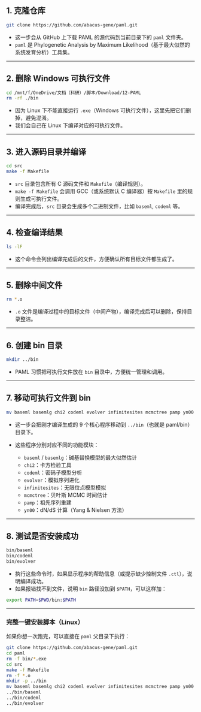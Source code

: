 ## **1. 克隆仓库**

```bash
git clone https://github.com/abacus-gene/paml.git
```

* 这一步会从 GitHub 上下载 PAML 的源代码到当前目录下的 `paml` 文件夹。
* `paml` 是 Phylogenetic Analysis by Maximum Likelihood（基于最大似然的系统发育分析）工具集。

---

## **2. 删除 Windows 可执行文件**

```bash
cd /mnt/f/OneDrive/文档（科研）/脚本/Download/12-PAML
rm -rf ./bin
```

* 因为 Linux 下不能直接运行 `.exe`（Windows 可执行文件），这里先把它们删掉，避免混淆。
* 我们会自己在 Linux 下编译对应的可执行文件。

---

## **3. 进入源码目录并编译**

```bash
cd src
make -f Makefile
```

* `src` 目录包含所有 C 源码文件和 `Makefile`（编译规则）。
* `make -f Makefile` 会调用 GCC（或系统默认 C 编译器）按 `Makefile` 里的规则生成可执行文件。
* 编译完成后，`src` 目录会生成多个二进制文件，比如 `baseml`, `codeml` 等。

---

## **4. 检查编译结果**

```bash
ls -lF
```

* 这个命令会列出编译完成后的文件，方便确认所有目标文件都生成了。

---

## **5. 删除中间文件**

```bash
rm *.o
```

* `.o` 文件是编译过程中的目标文件（中间产物），编译完成后可以删除，保持目录整洁。

---

## **6. 创建 bin 目录**

```bash
mkdir ../bin
```

* PAML 习惯把可执行文件放在 `bin` 目录中，方便统一管理和调用。

---

## **7. 移动可执行文件到 bin**

```bash
mv baseml basemlg chi2 codeml evolver infinitesites mcmctree pamp yn00 ../bin
```

* 这一步会把刚才编译生成的 9 个核心程序移动到 `../bin`（也就是 paml/bin）目录下。
* 这些程序分别对应不同的功能模块：

  * `baseml` / `basemlg`：碱基替换模型的最大似然估计
  * `chi2`：卡方检验工具
  * `codeml`：密码子模型分析
  * `evolver`：模拟序列进化
  * `infinitesites`：无限位点模型模拟
  * `mcmctree`：贝叶斯 MCMC 时间估计
  * `pamp`：祖先序列重建
  * `yn00`：dN/dS 计算（Yang & Nielsen 方法）

---

## **8. 测试是否安装成功**

```bash
bin/baseml
bin/codeml
bin/evolver
```

* 执行这些命令时，如果显示程序的帮助信息（或提示缺少控制文件 `.ctl`），说明编译成功。
* 如果报错找不到文件，说明 `bin` 路径没加到 `$PATH`，可以这样加：

```bash
export PATH=$PWD/bin:$PATH
```

---

### **完整一键安装脚本（Linux）**

如果你想一次跑完，可以直接在 `paml` 父目录下执行：

```bash
git clone https://github.com/abacus-gene/paml.git
cd paml
rm -f bin/*.exe
cd src
make -f Makefile
rm -f *.o
mkdir -p ../bin
mv baseml basemlg chi2 codeml evolver infinitesites mcmctree pamp yn00 ../bin
../bin/baseml
../bin/codeml
../bin/evolver
```

